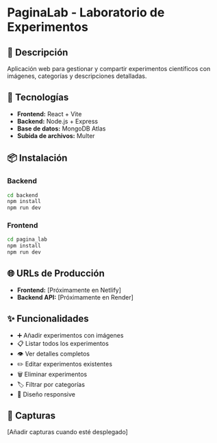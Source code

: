 # PaginaLab - Laboratorio de Experimentos

## 🧪 Descripción
Aplicación web para gestionar y compartir experimentos científicos con imágenes, categorías y descripciones detalladas.

## 🚀 Tecnologías
- **Frontend:** React + Vite
- **Backend:** Node.js + Express
- **Base de datos:** MongoDB Atlas
- **Subida de archivos:** Multer

## 📦 Instalación

### Backend
```bash
cd backend
npm install
npm run dev
```

### Frontend  
```bash
cd pagina_lab
npm install
npm run dev
```

## 🌐 URLs de Producción
- **Frontend:** [Próximamente en Netlify]
- **Backend API:** [Próximamente en Render]

## ✨ Funcionalidades
- ➕ Añadir experimentos con imágenes
- 📋 Listar todos los experimentos
- 👁️ Ver detalles completos
- ✏️ Editar experimentos existentes
- 🗑️ Eliminar experimentos
- 🏷️ Filtrar por categorías
- 📱 Diseño responsive

## 📸 Capturas
[Añadir capturas cuando esté desplegado]